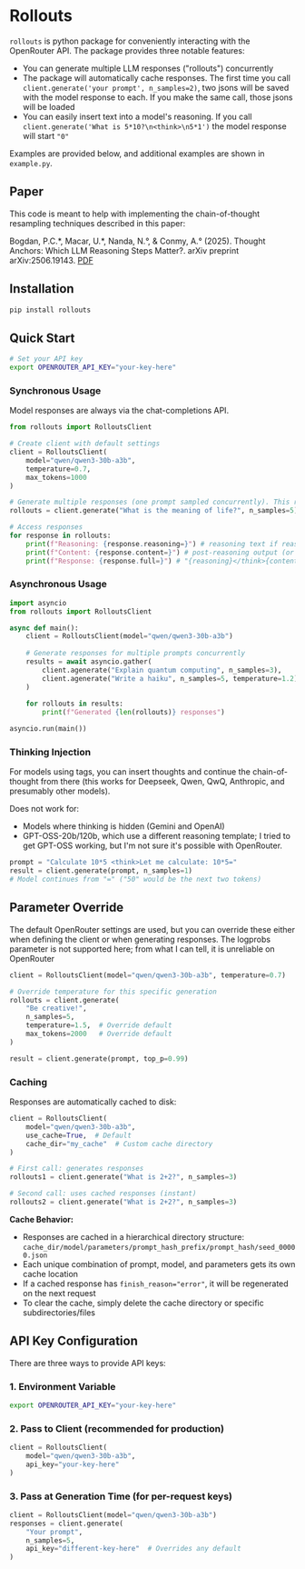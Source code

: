 # Rollouts

`rollouts` is python package for conveniently interacting with the OpenRouter API. The package provides three notable features:

- You can generate multiple LLM responses ("rollouts") concurrently
- The package will automatically cache responses. The first time you call `client.generate('your prompt', n_samples=2)`, two jsons will be saved with the model response to each. If you make the same call, those jsons will be loaded
- You can easily insert text into a model's reasoning. If you call `client.generate('What is 5*10?\n<think>\n5*1')` the model response will start `"0"`

Examples are provided below, and additional examples are shown in `example.py`.

## Paper

This code is meant to help with implementing the chain-of-thought resampling techniques described in this paper:

Bogdan, P.C.\*, Macar, U.\*, Nanda, N.°, & Conmy, A.° (2025). Thought Anchors: Which LLM Reasoning Steps Matter?. arXiv preprint arXiv:2506.19143. [PDF](https://arxiv.org/pdf/2506.19143)

## Installation

```bash
pip install rollouts
```

## Quick Start

```bash
# Set your API key
export OPENROUTER_API_KEY="your-key-here"
```

### Synchronous Usage

Model responses are always via the chat-completions API.

```python
from rollouts import RolloutsClient

# Create client with default settings
client = RolloutsClient(
    model="qwen/qwen3-30b-a3b",
    temperature=0.7,
    max_tokens=1000
) 

# Generate multiple responses (one prompt sampled concurrently). This runs on seeds from 0 to n_samples (e.g., 0, 1, 2, 3, 4)
rollouts = client.generate("What is the meaning of life?", n_samples=5)

# Access responses
for response in rollouts:
    print(f"Reasoning: {response.reasoning=}") # reasoning text if reasoning model; None if non-reasoning model or if reasoning is hidden
    print(f"Content: {response.content=}") # post-reasoning output (or just output if not a reasoning model)
    print(f"Response: {response.full=}") # "{reasoning}</think>{content}" if reasoning exists and completed; "{reasoning}" if reasoning not completed; "{content}" if non-reasoning model or if reasoning is hidden
```

### Asynchronous Usage

```python
import asyncio
from rollouts import RolloutsClient

async def main():
    client = RolloutsClient(model="qwen/qwen3-30b-a3b")
    
    # Generate responses for multiple prompts concurrently
    results = await asyncio.gather(
        client.agenerate("Explain quantum computing", n_samples=3),
        client.agenerate("Write a haiku", n_samples=5, temperature=1.2)
    )
    
    for rollouts in results:
        print(f"Generated {len(rollouts)} responses")

asyncio.run(main())
```

### Thinking Injection

For models using <think> tags, you can insert thoughts and continue the chain-of-thought from there (this works for Deepseek, Qwen, QwQ, Anthropic, and presumably other models). 

Does not work for:
- Models where thinking is hidden (Gemini and OpenAI)
- GPT-OSS-20b/120b, which use a different reasoning template; I tried to get GPT-OSS working, but I'm not sure it's possible with OpenRouter.

```python
prompt = "Calculate 10*5 <think>Let me calculate: 10*5="
result = client.generate(prompt, n_samples=1)
# Model continues from "=" ("50" would be the next two tokens)
```

## Parameter Override

The default OpenRouter settings are used, but you can override these either when defining the client or when generating responses. The logprobs parameter is not supported here; from what I can tell, it is unreliable on OpenRouter

```python
client = RolloutsClient(model="qwen/qwen3-30b-a3b", temperature=0.7)

# Override temperature for this specific generation
rollouts = client.generate(
    "Be creative!",
    n_samples=5,
    temperature=1.5,  # Override default
    max_tokens=2000   # Override default
)

result = client.generate(prompt, top_p=0.99)
```

### Caching

Responses are automatically cached to disk:

```python
client = RolloutsClient(
    model="qwen/qwen3-30b-a3b",
    use_cache=True,  # Default
    cache_dir="my_cache"  # Custom cache directory
)

# First call: generates responses
rollouts1 = client.generate("What is 2+2?", n_samples=3)

# Second call: uses cached responses (instant)
rollouts2 = client.generate("What is 2+2?", n_samples=3)
```

**Cache Behavior:**
- Responses are cached in a hierarchical directory structure: `cache_dir/model/parameters/prompt_hash_prefix/prompt_hash/seed_00000.json`
- Each unique combination of prompt, model, and parameters gets its own cache location
- If a cached response has `finish_reason="error"`, it will be regenerated on the next request
- To clear the cache, simply delete the cache directory or specific subdirectories/files

## API Key Configuration

There are three ways to provide API keys:

### 1. Environment Variable
```bash
export OPENROUTER_API_KEY="your-key-here"
```

### 2. Pass to Client (recommended for production)
```python
client = RolloutsClient(
    model="qwen/qwen3-30b-a3b",
    api_key="your-key-here"
)
```

### 3. Pass at Generation Time (for per-request keys)
```python
client = RolloutsClient(model="qwen/qwen3-30b-a3b")
responses = client.generate(
    "Your prompt",
    n_samples=5,
    api_key="different-key-here"  # Overrides any default
)
```